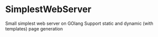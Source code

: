 # SimplestWebServer
Small simplest web server on GOlang
Support static and dynamic (with templates) page generation
